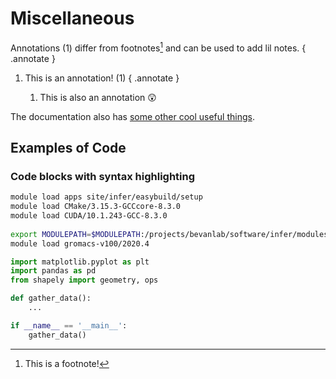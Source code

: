 # Miscellaneous

Annotations (1) differ from footnotes[^1] and can be used to add lil notes.
{ .annotate }

1. This is an annotation! (1)
    { .annotate }

    1. This is also an annotation 😲

[^1]: This is a footnote!

The documentation also has [some other cool useful things](https://squidfunk.github.io/mkdocs-material/reference/).

## Examples of Code
### Code blocks with syntax highlighting

```bash title="bash" linenums="1"
module load apps site/infer/easybuild/setup
module load CMake/3.15.3-GCCcore-8.3.0
module load CUDA/10.1.243-GCC-8.3.0
 
export MODULEPATH=$MODULEPATH:/projects/bevanlab/software/infer/modules/modules/infer-skylake/all
module load gromacs-v100/2020.4
```

```py title="python" linenums="1"
import matplotlib.pyplot as plt
import pandas as pd
from shapely import geometry, ops

def gather_data():
    ...

if __name__ == '__main__':
    gather_data()
```